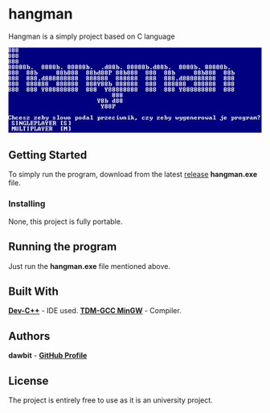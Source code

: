 # hangman

Hangman is a simply project based on C language <br />

![Img](https://raw.githubusercontent.com/dawbit/hangman/master/hangman.JPG) <br />

## Getting Started

To simply run the program, download from the latest [release](https://github.com/dawbit/hangman/releases) **hangman.exe** file.

### Installing

None, this project is fully portable.

## Running the program

Just run the **hangman.exe** file mentioned above. 

## Built With

**[Dev-C++](https://sourceforge.net/projects/orwelldevcpp/)** - IDE used.
**[TDM-GCC MinGW](https://sourceforge.net/projects/tdm-gcc/files/TDM-GCC%20Installer/)** - Compiler.

## Authors

**dawbit** - **[GitHub Profile](https://github.com/dawbit)**

## License

The project is entirely free to use as it is an university project. 
